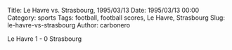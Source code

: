 Title: Le Havre vs. Strasbourg, 1995/03/13
Date: 1995/03/13 00:00
Category: sports
Tags: football, football scores, Le Havre, Strasbourg
Slug: le-havre-vs-strasbourg
Author: carbonero


Le Havre 1 - 0 Strasbourg
